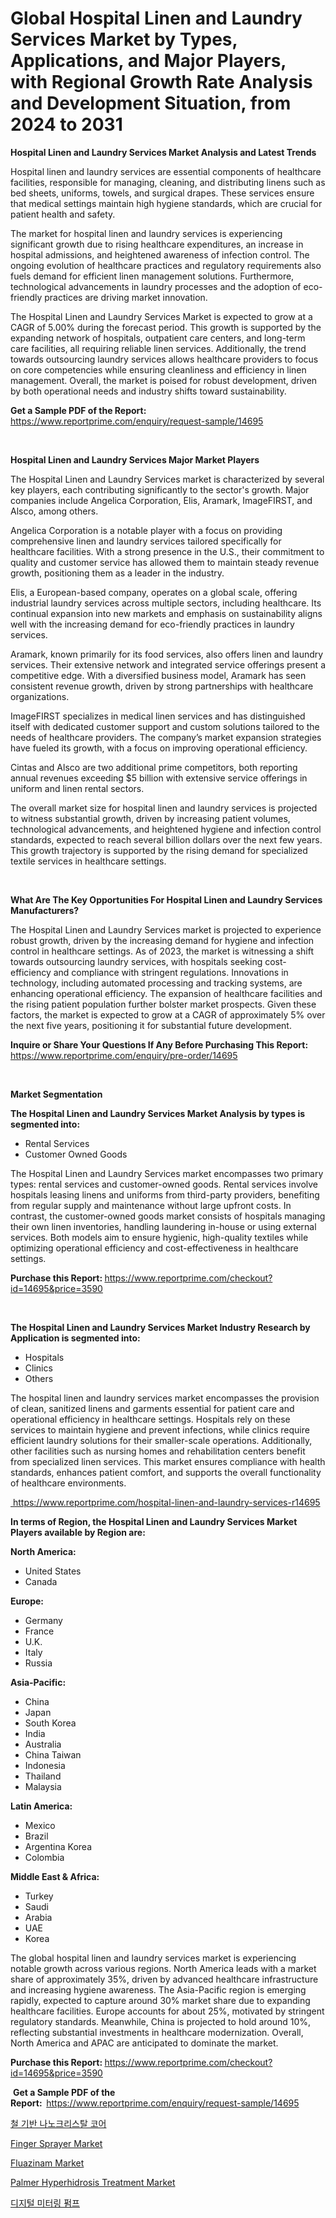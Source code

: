 <p><h1>Global Hospital Linen and Laundry Services Market by Types, Applications, and Major Players, with Regional Growth Rate Analysis and Development Situation, from 2024 to 2031</h1></p><p><strong>Hospital Linen and Laundry Services Market Analysis and Latest Trends</strong></p>
<p><p>Hospital linen and laundry services are essential components of healthcare facilities, responsible for managing, cleaning, and distributing linens such as bed sheets, uniforms, towels, and surgical drapes. These services ensure that medical settings maintain high hygiene standards, which are crucial for patient health and safety.</p><p>The market for hospital linen and laundry services is experiencing significant growth due to rising healthcare expenditures, an increase in hospital admissions, and heightened awareness of infection control. The ongoing evolution of healthcare practices and regulatory requirements also fuels demand for efficient linen management solutions. Furthermore, technological advancements in laundry processes and the adoption of eco-friendly practices are driving market innovation.</p><p>The Hospital Linen and Laundry Services Market is expected to grow at a CAGR of 5.00% during the forecast period. This growth is supported by the expanding network of hospitals, outpatient care centers, and long-term care facilities, all requiring reliable linen services. Additionally, the trend towards outsourcing laundry services allows healthcare providers to focus on core competencies while ensuring cleanliness and efficiency in linen management. Overall, the market is poised for robust development, driven by both operational needs and industry shifts toward sustainability.</p></p>
<p><strong>Get a Sample PDF of the Report:&nbsp;</strong> <a href="https://www.reportprime.com/enquiry/request-sample/14695">https://www.reportprime.com/enquiry/request-sample/14695</a></p>
<p>&nbsp;</p>
<p><strong>Hospital Linen and Laundry Services Major Market Players</strong></p>
<p><p>The Hospital Linen and Laundry Services market is characterized by several key players, each contributing significantly to the sector's growth. Major companies include Angelica Corporation, Elis, Aramark, ImageFIRST, and Alsco, among others. </p><p>Angelica Corporation is a notable player with a focus on providing comprehensive linen and laundry services tailored specifically for healthcare facilities. With a strong presence in the U.S., their commitment to quality and customer service has allowed them to maintain steady revenue growth, positioning them as a leader in the industry.</p><p>Elis, a European-based company, operates on a global scale, offering industrial laundry services across multiple sectors, including healthcare. Its continual expansion into new markets and emphasis on sustainability aligns well with the increasing demand for eco-friendly practices in laundry services. </p><p>Aramark, known primarily for its food services, also offers linen and laundry services. Their extensive network and integrated service offerings present a competitive edge. With a diversified business model, Aramark has seen consistent revenue growth, driven by strong partnerships with healthcare organizations.</p><p>ImageFIRST specializes in medical linen services and has distinguished itself with dedicated customer support and custom solutions tailored to the needs of healthcare providers. The company’s market expansion strategies have fueled its growth, with a focus on improving operational efficiency.</p><p>Cintas and Alsco are two additional prime competitors, both reporting annual revenues exceeding $5 billion with extensive service offerings in uniform and linen rental sectors.</p><p>The overall market size for hospital linen and laundry services is projected to witness substantial growth, driven by increasing patient volumes, technological advancements, and heightened hygiene and infection control standards, expected to reach several billion dollars over the next few years. This growth trajectory is supported by the rising demand for specialized textile services in healthcare settings.</p></p>
<p>&nbsp;</p>
<p><strong>What Are The Key Opportunities For Hospital Linen and Laundry Services Manufacturers?</strong></p>
<p><p>The Hospital Linen and Laundry Services market is projected to experience robust growth, driven by the increasing demand for hygiene and infection control in healthcare settings. As of 2023, the market is witnessing a shift towards outsourcing laundry services, with hospitals seeking cost-efficiency and compliance with stringent regulations. Innovations in technology, including automated processing and tracking systems, are enhancing operational efficiency. The expansion of healthcare facilities and the rising patient population further bolster market prospects. Given these factors, the market is expected to grow at a CAGR of approximately 5% over the next five years, positioning it for substantial future development.</p></p>
<p><strong>Inquire or Share Your Questions If Any Before Purchasing This Report:</strong> <a href="https://www.reportprime.com/enquiry/pre-order/14695">https://www.reportprime.com/enquiry/pre-order/14695</a></p>
<p>&nbsp;</p>
<p><strong>Market Segmentation</strong></p>
<p><strong>The Hospital Linen and Laundry Services Market Analysis by types is segmented into:</strong></p>
<p><ul><li>Rental Services</li><li>Customer Owned Goods</li></ul></p>
<p><p>The Hospital Linen and Laundry Services market encompasses two primary types: rental services and customer-owned goods. Rental services involve hospitals leasing linens and uniforms from third-party providers, benefiting from regular supply and maintenance without large upfront costs. In contrast, the customer-owned goods market consists of hospitals managing their own linen inventories, handling laundering in-house or using external services. Both models aim to ensure hygienic, high-quality textiles while optimizing operational efficiency and cost-effectiveness in healthcare settings.</p></p>
<p><strong>Purchase this Report:&nbsp;</strong><a href="https://www.reportprime.com/checkout?id=14695&price=3590">https://www.reportprime.com/checkout?id=14695&price=3590</a></p>
<p>&nbsp;</p>
<p><strong>The Hospital Linen and Laundry Services Market Industry Research by Application is segmented into:</strong></p>
<p><ul><li>Hospitals</li><li>Clinics</li><li>Others</li></ul></p>
<p><p>The hospital linen and laundry services market encompasses the provision of clean, sanitized linens and garments essential for patient care and operational efficiency in healthcare settings. Hospitals rely on these services to maintain hygiene and prevent infections, while clinics require efficient laundry solutions for their smaller-scale operations. Additionally, other facilities such as nursing homes and rehabilitation centers benefit from specialized linen services. This market ensures compliance with health standards, enhances patient comfort, and supports the overall functionality of healthcare environments.</p></p>
<p><a href="https://www.reportprime.com/hospital-linen-and-laundry-services-r14695">&nbsp;https://www.reportprime.com/hospital-linen-and-laundry-services-r14695</a></p>
<p><strong>In terms of Region, the Hospital Linen and Laundry Services Market Players available by Region are:</strong></p>
<p>
    <p> <strong> North America: </strong>
        <ul>
            <li>United States</li>
            <li>Canada</li>
        </ul>
        </p> 
    <p> <strong> Europe: </strong>
        <ul>
            <li>Germany</li>
            <li>France</li>
            <li>U.K.</li>
            <li>Italy</li>
            <li>Russia</li>
        </ul>
        </p> 
    <p> <strong> Asia-Pacific: </strong>
        <ul>
            <li>China</li>
            <li>Japan</li>
            <li>South Korea</li>
            <li>India</li>
            <li>Australia</li>
            <li>China Taiwan</li>
            <li>Indonesia</li>
            <li>Thailand</li>
            <li>Malaysia</li>
        </ul>
        </p> 
    <p> <strong> Latin America: </strong>
        <ul>
            <li>Mexico</li>
            <li>Brazil</li>
            <li>Argentina Korea</li>
            <li>Colombia</li>
        </ul>
        </p> 
    <p> <strong> Middle East & Africa: </strong>
        <ul>
            <li>Turkey</li>
            <li>Saudi</li>
            <li>Arabia</li>
            <li>UAE</li>
            <li>Korea</li>
        </ul>
    </p>
    </p>
<p><p>The global hospital linen and laundry services market is experiencing notable growth across various regions. North America leads with a market share of approximately 35%, driven by advanced healthcare infrastructure and increasing hygiene awareness. The Asia-Pacific region is emerging rapidly, expected to capture around 30% market share due to expanding healthcare facilities. Europe accounts for about 25%, motivated by stringent regulatory standards. Meanwhile, China is projected to hold around 10%, reflecting substantial investments in healthcare modernization. Overall, North America and APAC are anticipated to dominate the market.</p></p>
<p><strong>Purchase this Report: </strong><a href="https://www.reportprime.com/checkout?id=14695&price=3590">https://www.reportprime.com/checkout?id=14695&price=3590</a></p>
<p>&nbsp;<strong>Get a Sample PDF of the Report:&nbsp;&nbsp;</strong><a href="https://www.reportprime.com/enquiry/request-sample/14695">https://www.reportprime.com/enquiry/request-sample/14695</a></p>
<p><strong></strong></p>
<p><p><a href="https://medium.com/@sheldondtickinson9867/%EC%84%B8%EA%B3%84-iron-based-nanocrystalline-cores-market-%EC%9D%80-2024%EC%97%90%EC%84%9C-2031%EB%A1%9C-%EC%97%B0%ED%8F%89%EA%B7%A0-%EC%A6%9D%EA%B0%80%EC%9C%A8%EC%9D%84-%EB%B3%B4%EC%9D%BC-%EA%B2%83%EC%9C%BC%EB%A1%9C-%EC%98%88%EC%83%81%EB%90%A9%EB%8B%88%EB%8B%A4-264ec6971bd6">철 기반 나노크리스탈 코어</a></p><p><a href="https://medium.com/@qomarcintya76/the-global-finger-sprayer-market-is-expected-to-witness-a-compound-annual-growth-rate-cagr-of-9-9496c8b27670">Finger Sprayer Market</a></p><p><a href="https://issuu.com/reportprime-2/docs/fluazinam-market-size-2030.pptx_6c2bc3d69b6fc1">Fluazinam Market</a></p><p><a href="https://github.com/LilianFaulkner65/Market-Research-Report-List-1/blob/main/palmer-hyperhidrosis-treatment-market.md">Palmer Hyperhidrosis Treatment Market</a></p><p><a href="https://medium.com/@sheldondtickinson9867/%EA%B8%80%EB%A1%9C%EB%B2%8C-%EB%94%94%EC%A7%80%ED%84%B8-%EA%B3%84%EB%9F%89-%ED%8E%8C%ED%94%84-%EC%8B%9C%EC%9E%A5-%EB%B6%84%EC%84%9D-%ED%8A%B8%EB%A0%8C%EB%93%9C-%EC%98%88%EC%B8%A1-%EB%B0%8F-%EC%84%B1%EC%9E%A5-%EA%B8%B0%ED%9A%8C-2024-2031-135%ED%8E%98%EC%9D%B4%EC%A7%80-%EB%B3%B4%EA%B3%A0%EC%84%9C-a8ac9c8c6ea3">디지털 미터링 펌프</a></p></p>